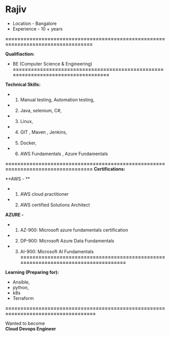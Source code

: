# Rajiv

- Location - Bangalore
- Experience - 10 + years


**==================================================================================**

**Qualifiaction:**

- BE (Computer Science & Engineering) 
**==================================================================================**

**Technical Skills:**

- 1. Manual testing, Automation testing,
- 2. Java, selenium, C#, 
- 3. Linux,
- 4. GIT , Maven , Jenkins,
- 5. Docker,
- 6. AWS Fundamentals , Azure Fundamentals 

**==================================================================================**
**Certifications:**

**AWS - **
- 1. AWS cloud practitioner  
- 2. AWS certified Solutions Architect

**AZURE -**

- 1. AZ-900: Microsoft azure fundamentals certification
- 2. DP-900: Microsoft Azure Data Fundamentals
- 3. AI-900: Microsoft AI Fundamentals
**===================================================================================**

**Learning (Preparing for):**

- Ansible,
- python,
- k8s
- Terraform 

**===================================================================================**

Wanted to become  
**Cloud Devops Engineer** 
